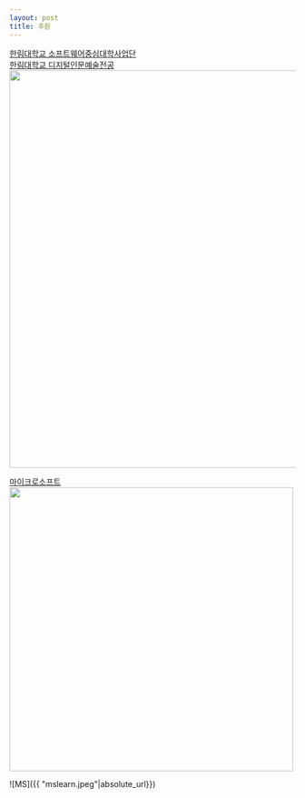 ```yaml
---
layout: post
title: 후원
---
```


[한림대학교 소프트웨어중심대학사업단](http://hlsw.hallym.ac.kr)                    
[한림대학교 디지털인문예술전공](https://sites.google.com/view/dah-hallym)
<img src='http://drive.google.com/uc?export=view&id=1cDxMY7umFL_tdjAESh1K44TG4wwBifc8' width="700"/><br>
            
[마이크로소프트](https://www.microsoft.com/ko-kr)           
<img src='http://drive.google.com/uc?export=view&id=1EKr_MRA-iv3AiI635dhLYlV3Ha3ctZBF' width="500" /><br>

![MS]({{ "mslearn.jpeg"|absolute_url}})